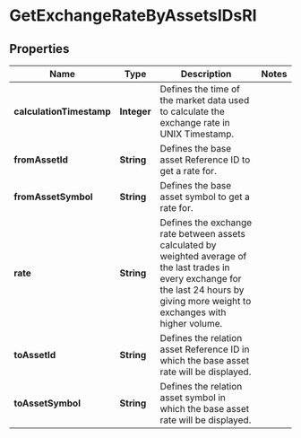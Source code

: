 

# GetExchangeRateByAssetsIDsRI


## Properties

| Name | Type | Description | Notes |
|------------ | ------------- | ------------- | -------------|
|**calculationTimestamp** | **Integer** | Defines the time of the market data used to calculate the exchange rate in UNIX Timestamp. |  |
|**fromAssetId** | **String** | Defines the base asset Reference ID to get a rate for. |  |
|**fromAssetSymbol** | **String** | Defines the base asset symbol to get a rate for. |  |
|**rate** | **String** | Defines the exchange rate between assets calculated by weighted average of the last trades in every exchange for the last 24 hours by giving more weight to exchanges with higher volume. |  |
|**toAssetId** | **String** | Defines the relation asset Reference ID in which the base asset rate will be displayed. |  |
|**toAssetSymbol** | **String** | Defines the relation asset symbol in which the base asset rate will be displayed. |  |



